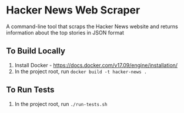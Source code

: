 # Hacker News Web Scraper
A command-line tool that scraps the Hacker News website and returns information about the top stories in JSON format

## To Build Locally

1. Install Docker - https://docs.docker.com/v17.09/engine/installation/
2. In the project root, run `docker build -t hacker-news .`

## To Run Tests

1. In the project root, run `./run-tests.sh`

